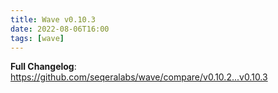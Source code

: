 ```yaml
---
title: Wave v0.10.3
date: 2022-08-06T16:00
tags: [wave]
---
```


**Full Changelog**: https://github.com/seqeralabs/wave/compare/v0.10.2...v0.10.3
